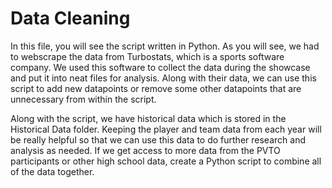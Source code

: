 # Data Cleaning

In this file, you will see the script written in Python. As you will see, we had to webscrape the data from Turbostats, which is a sports software company. We used this software to collect the data during the showcase and put it into neat files for analysis. Along with their data, we can use this script to add new datapoints or remove some other datapoints that are unnecessary from within the script.

Along with the script, we have historical data which is stored in the Historical Data folder. Keeping the player and team data from each year will be really helpful so that we can use this data to do further research and analysis as needed. If we get access to more data from the PVTO participants or other high school data, create a Python script to combine all of the data together.


